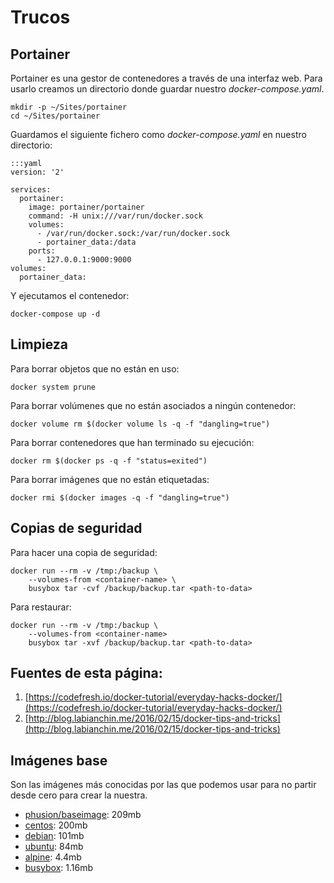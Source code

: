 # Trucos

## Portainer

Portainer es una gestor de contenedores a través de una interfaz web. Para usarlo creamos un directorio donde guardar nuestro _docker-compose.yaml_.

    mkdir -p ~/Sites/portainer
    cd ~/Sites/portainer

Guardamos el siguiente fichero como _docker-compose.yaml_ en nuestro directorio:

    :::yaml
    version: '2'
    
    services:
      portainer:
        image: portainer/portainer
        command: -H unix:///var/run/docker.sock
        volumes:
          - /var/run/docker.sock:/var/run/docker.sock
          - portainer_data:/data
        ports:
          - 127.0.0.1:9000:9000
    volumes:
      portainer_data:

Y ejecutamos el contenedor:

    docker-compose up -d

## Limpieza

Para borrar objetos que no están en uso:

    docker system prune

Para borrar volúmenes que no están asociados a ningún contenedor:

    docker volume rm $(docker volume ls -q -f "dangling=true")

Para borrar contenedores que han terminado su ejecución:

    docker rm $(docker ps -q -f "status=exited")

Para borrar imágenes que no están etiquetadas:

    docker rmi $(docker images -q -f "dangling=true")

## Copias de seguridad

Para hacer una copia de seguridad:

    docker run --rm -v /tmp:/backup \
        --volumes-from <container-name> \
        busybox tar -cvf /backup/backup.tar <path-to-data>

Para restaurar:

    docker run --rm -v /tmp:/backup \
        --volumes-from <container-name> 
        busybox tar -xvf /backup/backup.tar <path-to-data>


## Fuentes de esta página:

1. [https://codefresh.io/docker-tutorial/everyday-hacks-docker/](https://codefresh.io/docker-tutorial/everyday-hacks-docker/)
2. [http://blog.labianchin.me/2016/02/15/docker-tips-and-tricks](http://blog.labianchin.me/2016/02/15/docker-tips-and-tricks)

## Imágenes base

Son las imágenes más conocidas por las que podemos usar para no partir desde cero para crear la nuestra.

* [phusion/baseimage](https://hub.docker.com/r/phusion/baseimg/): 209mb
* [centos](https://hub.docker.com/_/centos/): 200mb
* [debian](https://hub.docker.com/_/debian/): 101mb
* [ubuntu](https://hub.docker.com/_/ubuntu/): 84mb
* [alpine](https://hub.docker.com/_/alpine/): 4.4mb
* [busybox](https://hub.docker.com/_/busybox/): 1.16mb

